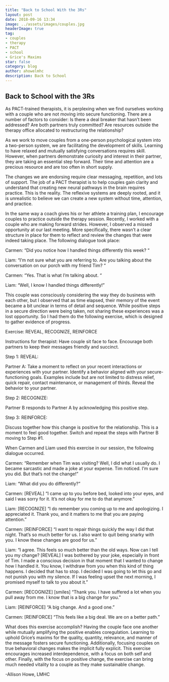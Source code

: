 ```yaml
---
title: "Back to School With the 3Rs"
layout: post
date: 2018-09-16 13:34
image: ../assets/images/couples.jpg
headerImage: true
tag:
- couples
- therapy
- PACT
- school
- Grice's Maxims
star: false
category: blog
author: ahowelmhc
description: Back to School 
---
```


## Back to School with the 3Rs

As PACT-trained therapists, it is perplexing when we find ourselves working with a couple who are not moving into secure functioning. There are a number of factors to consider: Is there a deal breaker that hasn’t been addressed? Are both partners truly committed? Are resources outside the therapy office allocated to restructuring the relationship? 

As we work to move couples from a one-person psychological system into a two-person system, we are facilitating the development of skills. Learning to have relaxed and mutually satisfying conversations requires skill. However, when partners demonstrate curiosity and interest in their partner, they are taking an essential step forward. Their time and attention are a precious resource and are too often in short supply.  

The changes we are endorsing require clear messaging, repetition, and lots of support. The job of a PACT therapist is to help couples gain clarity and understand that creating new neural pathways in the brain requires practice. This is the reality. The reflexive systems are deeply rooted, and it is unrealistic to believe we can create a new system without time, attention, and practice. 

In the same way a coach gives his or her athlete a training plan, I encourage couples to practice outside the therapy session. Recently, I worked with a couple who are making forward strides. However, I observed a missed opportunity at our last meeting. More specifically, there wasn’t a clear structure in place for them to reflect and review the changes that were indeed taking place. The following dialogue took place: 

Carmen: “Did you notice how I handled things differently this week? “ 

Liam: “I’m not sure what you are referring to. Are you talking about the conversation on our porch with my friend Tim? “ 

Carmen: “Yes. That is what I’m talking about. “ 

Liam: “Well, I know I handled things differently!” 

This couple was consciously considering the way they do business with each other, but I observed that as time elapsed, their memory of the event became a bit unclear in terms of detail and sequence. While positive steps in a secure direction were being taken, not sharing these experiences was a lost opportunity. So I had them do the following exercise, which is designed to gather evidence of progress. 

Exercise: REVEAL, RECOGNIZE, REINFORCE 

Instructions for therapist: Have couple sit face to face. Encourage both partners to keep their messages friendly and succinct.  

Step 1: REVEAL: 

Partner A: Take a moment to reflect on your recent interactions or experiences with your partner. Identify a behavior aligned with your secure-functioning goals. Examples include but are not limited to distress relief, quick repair, contact maintenance, or management of thirds. Reveal the behavior to your partner.  

Step 2: RECOGNIZE: 

Partner B responds to Partner A by acknowledging this positive step.  

Step 3: REINFORCE: 

Discuss together how this change is positive for the relationship. This is a moment to feel good together. Switch and repeat the steps with Partner B moving to Step #1.  

When Carmen and Liam used this exercise in our session, the following dialogue occurred. 

Carmen: “Remember when Tim was visiting? Well, I did what I usually do. I became sarcastic and made a joke at your expense. Tim noticed. I’m sure you did. But that’s not the change!” 

Liam: “What did you do differently?” 

Carmen: [REVEAL] “I came up to you before bed, looked into your eyes, and said I was sorry for it. It’s not okay for me to do that anymore.” 

Liam: [RECOGNIZE] “I do remember you coming up to me and apologizing. I appreciated it. Thank you, and it matters to me that you are paying attention.” 

Carmen: [REINFORCE] “I want to repair things quickly the way I did that night. That’s so much better for us. I also want to quit being snarky with you. I know these changes are good for us.” 

Liam: “I agree. This feels so much better than the old ways. Now can I tell you my change? [REVEAL] I was bothered by your joke, especially in front of Tim. I made a conscious decision in that moment that I wanted to change how I handled it. You know, I withdraw from you when this kind of thing happens. I decided that has to stop. I decided I was going to let this go and not punish you with my silence. If I was feeling upset the next morning, I promised myself to talk to you about it.”  

Carmen: [RECOGNIZE] [smiles] “Thank you. I have suffered a lot when you pull away from me. I know that is a big change for you.” 

Liam: [REINFORCE] “A big change. And a good one.”  

Carmen: [REINFORCE] “This feels like a big deal. We are on a better path.” 

What does this exercise accomplish? Having the couple face one another while mutually amplifying the positive enables coregulation. Learning to uphold Grice’s maxims for the quality, quantity, relevance, and manner of the message fosters secure functioning. Additionally, focusing couples on true behavioral changes makes the implicit fully explicit. This exercise encourages increased interdependence, with a focus on both self and other. Finally, with the focus on positive change, the exercise can bring much needed vitality to a couple as they make sustainable change.  

-Allison Howe, LMHC
